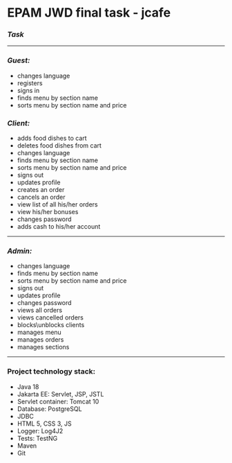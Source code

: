 # EPAM JWD final task - jcafe
### *Task*
***
### *Guest:*
- changes language
- registers
- signs in
- finds menu by section name
- sorts menu by section name and price

### *Client:*
- adds food dishes to cart
- deletes food dishes from cart
- changes language
- finds menu by section name
- sorts menu by section name and price
- signs out
- updates profile
- creates an order
- cancels an order
- view list of all his/her orders
- view his/her bonuses
- changes password
- adds cash to his/her account
***
### *Admin:*
- changes language
- finds menu by section name
- sorts menu by section name and price
- signs out
- updates profile
- changes password
- views all orders
- views cancelled orders
- blocks\unblocks clients
- manages menu
- manages orders
- manages sections
***
### Project technology stack:
- Java 18
- Jakarta EE: Servlet, JSP, JSTL
- Servlet container: Tomcat 10
- Database: PostgreSQL
- JDBC
- HTML 5, CSS 3, JS
- Logger: Log4J2
- Tests: TestNG
- Maven
- Git
